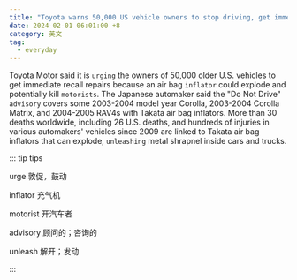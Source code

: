 ```yaml
---
title: "Toyota warns 50,000 US vehicle owners to stop driving, get immediate repairs"
date: 2024-02-01 06:01:00 +8
category: 英文
tag:
  - everyday
---
```


Toyota Motor said it is `urging` the owners of 50,000 older U.S. vehicles to get immediate recall repairs because an air bag `inflator` could explode and potentially kill `motorists`. The Japanese automaker said the "Do Not Drive" `advisory` covers some 2003-2004 model year Corolla, 2003-2004 Corolla Matrix, and 2004-2005 RAV4s with Takata air bag inflators. More than 30 deaths worldwide, including 26 U.S. deaths, and hundreds of injuries in various automakers' vehicles since 2009 are linked to Takata air bag inflators that can explode, `unleashing` metal shrapnel inside cars and trucks.

::: tip tips

urge 敦促，鼓动

inflator 充气机

motorist 开汽车者

advisory 顾问的；咨询的

unleash 解开；发动

:::
